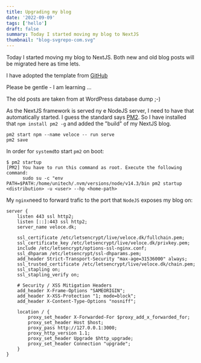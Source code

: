 ```yaml
---
title: Upgrading my blog
date: '2022-09-09'
tags: ['hello']
draft: false
summary: Today I started moving my blog to NextJS
thumbnail: "blog-svgrepo-com.svg"
---
```


Today I started moving my blog to NextJS. Both new and old blog posts will be migrated here as time lets.

I have adopted the template from [GitHub](https://tailwind-nextjs-starter-blog.vercel.app/)

Please be gentle - I am learning ...

The old posts are taken from at WordPress database dump ;-)

As the NextJS framework is served ny e NodeJS server, I need to have that automatically started. I guess the
standard says [PM2](https://pm2.keymetrics.io/). So I have installed that `npm install pm2 -g` and added the 
"build" of my NextJS blog.

```
pm2 start npm --name veloce -- run serve
pm2 save
```

In order for `systemd`to start `pm2` on boot:

```
$ pm2 startup
[PM2] You have to run this command as root. Execute the following command:
      sudo su -c "env PATH=$PATH:/home/unitech/.nvm/versions/node/v14.3/bin pm2 startup <distribution> -u <user> --hp <home-path>
```

My `nginx`need to forward trafic to the port that `NodeJS` exposes my blog on:

```
server {
    listen 443 ssl http2;
    listen [::]:443 ssl http2;
    server_name veloce.dk;

    ssl_certificate /etc/letsencrypt/live/veloce.dk/fullchain.pem;
    ssl_certificate_key /etc/letsencrypt/live/veloce.dk/privkey.pem;
    include /etc/letsencrypt/options-ssl-nginx.conf;
    ssl_dhparam /etc/letsencrypt/ssl-dhparams.pem;
    add_header Strict-Transport-Security "max-age=31536000" always;
    ssl_trusted_certificate /etc/letsencrypt/live/veloce.dk/chain.pem;
    ssl_stapling on;
    ssl_stapling_verify on;

    # Security / XSS Mitigation Headers
    add_header X-Frame-Options "SAMEORIGIN";
    add_header X-XSS-Protection "1; mode=block";
    add_header X-Content-Type-Options "nosniff";

    location / {
        proxy_set_header X-Forwarded-For $proxy_add_x_forwarded_for;
        proxy_set_header Host $host;
        proxy_pass http://127.0.0.1:3000;
        proxy_http_version 1.1;
        proxy_set_header Upgrade $http_upgrade;
        proxy_set_header Connection "upgrade";
    }
}
```